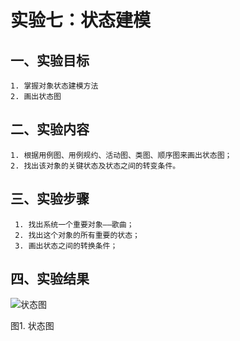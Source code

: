 # 实验七：状态建模

## 一、实验目标
    1. 掌握对象状态建模方法
    2. 画出状态图

## 二、实验内容
    1. 根据用例图、用例规约、活动图、类图、顺序图来画出状态图；
    2. 找出该对象的关键状态及状态之间的转变条件。
    
## 三、实验步骤
     1. 找出系统一个重要对象——歌曲；
     2. 找出这个对象的所有重要的状态；
     3. 画出状态之间的转换条件；

## 四、实验结果

![状态图](./MusicStateDiagram.jpg)

图1. 状态图

